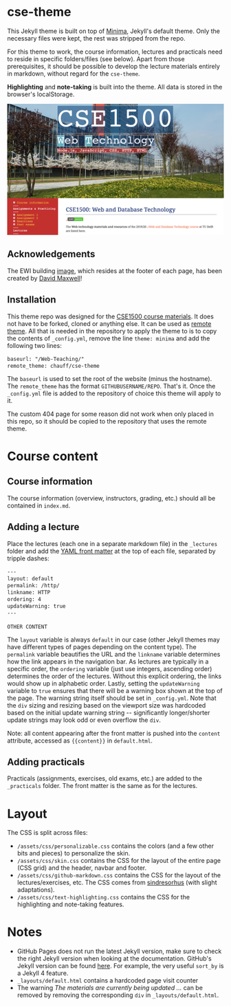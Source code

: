 # cse-theme

This Jekyll theme is built on top of [Minima](https://github.com/jekyll/minima), Jekyll's default theme. Only the necessary files were kept, the rest was stripped from the repo.

For this theme to work, the course information, lectures and practicals need to reside in specific folders/files (see below). Apart from those prerequisites, it should be possible to develop the lecture materials entirely in markdown, without regard for the `cse-theme`.

**Highlighting** and **note-taking** is built into the theme. All data is stored in the browser's localStorage.

![cse-theme preview](/screenshot.png)

## Acknowledgements

The EWI building [image](assets/images/tudelt-ewi.svg), which resides at the footer of each page, has been created by [David Maxwell](https://www.dmax.org.uk/)!

## Installation

This theme repo was designed for the [CSE1500 course materials](https://github.io/chauff/Web-Teaching/). It does not have to be forked, cloned or anything else. It can be used as [remote theme](https://github.blog/2017-11-29-use-any-theme-with-github-pages/). All that is needed in the repository to apply the theme to is to copy the contents of `_config.yml`, remove the line `theme: minima` and add the following two lines:

```
baseurl: "/Web-Teaching/"
remote_theme: chauff/cse-theme
```

The `baseurl` is used to set the root of the website (minus the hostname). The `remote_theme` has the format `GITHUBUSERNAME/REPO`. That's it. Once the `_config.yml` file is added to the repository of choice this theme will apply to it.

The custom 404 page for some reason did not work when only placed in this repo, so it should be copied to the repository that uses the remote theme.

# Course content

## Course information

The course information (overview, instructors, grading, etc.) should all be contained in `index.md`.

## Adding a lecture

Place the lectures (each one in a separate markdown file) in the `_lectures` folder and add the [YAML front matter](https://jekyllrb.com/docs/front-matter/) at the top of each file, separated by tripple dashes:

```
---
layout: default
permalink: /http/
linkname: HTTP
ordering: 4
updateWarning: true
---

OTHER CONTENT
```

The `layout` variable is always `default` in our case (other Jekyll themes may have different types of pages depending on the content type). The `permalink` variable beautifies the URL and the `linkname` variable determines how the link appears in the navigation bar. As lectures are typically in a specific order, the `ordering` variable (just use integers, ascending order) determines the order of the lectures. Without this explicit ordering, the links would show up in alphabetic order. Lastly, setting the `updateWarning` variable to `true` ensures that there will be a warning box shown at the top of the page. The warning string itself should be set in `_config.yml`. Note that the `div` sizing and resizing based on the viewport size was hardcoded based on the initial update warning string -- significantly longer/shorter update strings may look odd or even overflow the `div`. 

Note: all content appearing after the front matter is pushed into the `content` attribute, accessed as `{{content}}` in `default.html`.


## Adding practicals

Practicals (assignments, exercises, old exams, etc.) are added to the `_practicals` folder. The front matter is the same as for the lectures.

# Layout

The CSS is split across files:

- `/assets/css/personalizable.css` contains the colors (and a few other bits and pieces) to personalize the skin.
- `/assets/css/skin.css` contains the CSS for the layout of the entire page (CSS grid) and the header, navbar and footer.
- `/assets/css/github-markdown.css` contains the CSS for the layout of the lectures/exercises, etc. The CSS comes from [sindresorhus](https://github.com/sindresorhus/github-markdown-css) (with slight adaptations).
- `/assets/css/text-highlighting.css` contains the CSS for the highlighting and note-taking features.



# Notes

- GitHub Pages does not run the latest Jekyll version, make sure to check the right Jekyll version when looking at the documentation. GitHub's Jekyll version can be found [here](https://pages.github.com/versions/). For example, the very useful `sort_by` is a Jekyll 4 feature.
- `_layouts/default.html` contains a hardcoded page visit counter
- The warning *The materials are currently being updated ...* can be removed by removing the corresponding `div` in `_layouts/default.html`.

